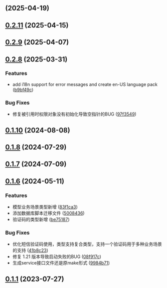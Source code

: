 ## [](https://github.com/kysion/sms-library/compare/v0.2.11...v) (2025-04-19)
## [0.2.11](https://github.com/kysion/sms-library/compare/v0.2.10...v0.2.11) (2025-04-15)
## [0.2.9](https://github.com/kysion/sms-library/compare/v0.2.8...v0.2.9) (2025-04-07)
## [0.2.8](https://github.com/kysion/sms-library/compare/v0.2.7...v0.2.8) (2025-03-31)

### Features

* add i18n support for error messages and create en-US language pack ([b9bf49c](https://github.com/kysion/sms-library/commit/b9bf49c324805c09ac816adfaf2d2a5e4dbe0841))

### Bug Fixes

* 修复被引用时权限对象没有初始化导致空指针的BUG ([97f3549](https://github.com/kysion/sms-library/commit/97f35491bb85dac1770e4e59818c16e9e818a628))
## [0.1.10](https://github.com/kysion/sms-library/compare/v0.1.9...v0.1.10) (2024-08-08)
## [0.1.8](https://github.com/kysion/sms-library/compare/v0.1.7...v0.1.8) (2024-07-29)
## [0.1.7](https://github.com/kysion/sms-library/compare/v0.1.6...v0.1.7) (2024-07-09)
## [0.1.6](https://github.com/kysion/sms-library/compare/v0.1.5...v0.1.6) (2024-05-11)

### Features

* 模型业务场景类型新增 ([83f1ca3](https://github.com/kysion/sms-library/commit/83f1ca33feb780804600c78a5b8fbc7fcce67a62))
* 添加数据库脚本迁移文件 ([5008436](https://github.com/kysion/sms-library/commit/5008436a2c363eb15e9fc620798f6eacc6d9c77b))
* 验证码的类型新增 ([be75187](https://github.com/kysion/sms-library/commit/be7518740e6f64a1c151a461a18f5739006ced21))

### Bug Fixes

* 优化短信验证码使用，类型支持复合类型，支持一个验证码用于多种业务场景的支持 ([41b8c23](https://github.com/kysion/sms-library/commit/41b8c2305150856e553a30d52237887585cbeee1))
* 修复 1.21 版本导致启动失败的BUG ([08f917c](https://github.com/kysion/sms-library/commit/08f917c69f05150cb60f49fd6cb429ca24dd4e91))
* 生成service接口文件还是原make形式 ([9984b71](https://github.com/kysion/sms-library/commit/9984b71eb7a20ab989b859fc08b885c02b9df859))
## [0.1.1](https://github.com/kysion/sms-library/compare/v0.1.0...v0.1.1) (2023-07-27)
